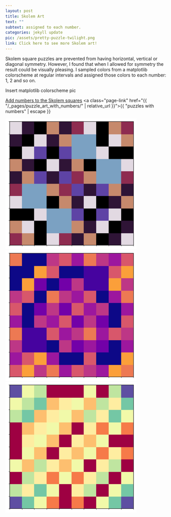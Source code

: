 ```yaml
---
layout: post
title: Skolem Art
text: ""
subtext: assigned to each number.
categories: jekyll update
pic: /assets/pretty-puzzle-twilight.png
link: Click here to see more Skolem art!
---
```


<div class="page-wrap-text">
  Skolem square puzzles are prevented from having horizontal, vertical or diagonal symmetry. However, I found that when I allowed for symmetry the result could be visually pleasing. I sampled colors from a matplotlib colorscheme at regular intervals and assigned those colors to each number: 1, 2 and so on.

  Insert matplotlib colorscheme pic

  [Add numbers to the Skolem squares](/_pages/puzzle_art_with_numbers/)
  <a class="page-link" href="{{ "/_pages/puzzle_art_with_numbers/" | relative_url }}">{{ "puzzles with numbers" | escape }}</a>

</div>

<div class="page-wrap-art">
  <img class="medsmall" src="/assets/art-page/pretty-puzzle-twilight.png">

  <img class="medsmall" src="/assets/art-page/pretty-puzzle-plasma.png">

  <img class="medsmall" src="/assets/art-page/pretty-puzzle-Spectral.png">
</div>

